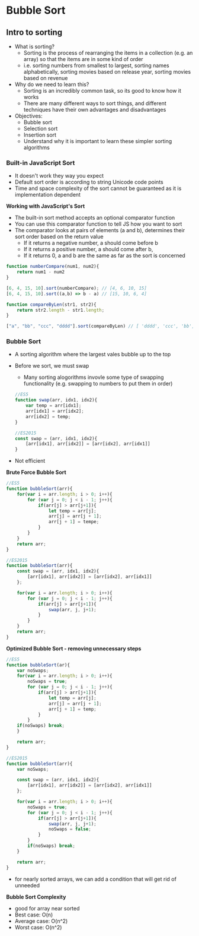 # Bubble Sort

## Intro to sorting
- What is sorting?
    - Sorting is the process of rearranging the items in a collection (e.g. an array) so that the items are in some kind of order
    - i.e. sorting numbers from smallest to largest, sorting names alphabetically, sorting movies based on release year, sorting movies based on revenue
- Why do we need to learn this?
    - Sorting is an incredibly common task, so its good to know how it works
    - There are many different ways to sort things, and different techniques have their own advantages and disadvantages
- Objectives:
    - Bubble sort
    - Selection sort
    - Insertion sort
    - Understand why it is important to learn these simpler sorting algorithms

### Built-in JavaScript Sort

- It doesn't work they way you expect
- Default sort order is according to string Unicode code points
- Time and space complexity of the sort cannot be guaranteed as it is implementation dependent

**Working with JavaScript's Sort**

- The built-in sort method accepts an optional comparator function
- You can use this comparator function to tell JS how you want to sort
- The comparator looks at pairs of elements (a and b), determines their sort order based on the return value
    - If it returns a negative number, a should come before b
    - If it returns a positive number, a should come after b,
    - If it returns 0, a and b are the same as far as the sort is concerned

```JavaScript
function numberCompare(num1, num2){
	return num1 - num2
}

[6, 4, 15, 10].sort(numberCompare); // [4, 6, 10, 15]
[6, 4, 15, 10].sort((a,b) => b - a) // [15, 10, 6, 4]

function compareByLen(str1, str2){
	return str2.length - str1.length;
}

["a", "bb", "ccc", "dddd"].sort(compareByLen) // [ 'dddd', 'ccc', 'bb', 'a' ]
```

### Bubble Sort

- A sorting algorithm where the largest vales bubble up to the top
- Before we sort, we must swap
    - Many sorting alogorithms invovle some type of swapping functionality (e.g. swapping to numbers to put them in order)

    ```jsx
    //ES5
    function swap(arr, idx1, idx2){
    	var temp = arr[idx1];
    	arr[idx1] = arr[idx2];
    	arr[idx2] = temp;
    }

    //ES2015
    const swap = (arr, idx1, idx2){
    	[arr[idx1], arr[idx2]] = [arr[idx2], arr[idx1]]
    }
    ```

- Not efficient

**Brute Force Bubble Sort**

```jsx
//ES5
function bubbleSort(arr){
	for(var i = arr.length; i > 0; i++){
		for (var j = 0; j < i - 1; j++){
			if(arr[j] > arr[j+1]){
				let temp = arr[j];
				arr[j] = arr[j + 1];
				arr[j + 1] = tempe;
			}
		}
	}
	return arr;
}

//ES2015
function bubbleSort(arr){
	const swap = (arr, idx1, idx2){
		[arr[idx1], arr[idx2]] = [arr[idx2], arr[idx1]]
	};

	for(var i = arr.length; i > 0; i++){
		for (var j = 0; j < i - 1; j++){
			if(arr[j] > arr[j+1]){
				swap(arr, j, j+1);
			}
		}
	}
	return arr;
}
```

**Optimized Bubble Sort - removing unnecessary steps**

```jsx
//ES5
function bubbleSort(ar){
	var noSwaps;
	for(var i = arr.length; i > 0; i++){
		noSwaps = true;
		for (var j = 0; j < i - 1; j++){
			if(arr[j] > arr[j+1]){
				let temp = arr[j];
				arr[j] = arr[j + 1];
				arr[j + 1] = temp;
			}
		}
	if(noSwaps) break;
	}

	return arr;
}

//ES2015
function bubbleSort(arr){
	var noSwaps;

	const swap = (arr, idx1, idx2){
		[arr[idx1], arr[idx2]] = [arr[idx2], arr[idx1]]
	};

	for(var i = arr.length; i > 0; i++){
		noSwaps = true;
		for (var j = 0; j < i - 1; j++){
			if(arr[j] > arr[j+1]){
				swap(arr, j, j+1);
				noSwaps = false;
			}
		}
		if(noSwaps) break;
	}

	return arr;
}
```

- for nearly sorted arrays, we can add a condition that will get rid of unneeded

**Bubble Sort Complexity**

- good for array near sorted
- Best case: O(n)
- Average case: O(n^2)
- Worst case: O(n^2)